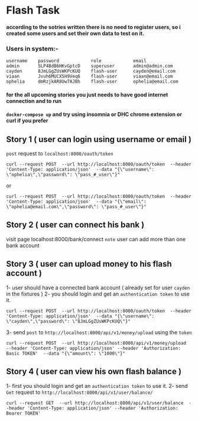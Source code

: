 # Flash Task

#### according to the sotries written there is no need to register users, so i created some users and set their own data to test on it.

### Users in system:-
```
username    password            role            email
admin       5LP4BdB6HKvGptcD    superuser       admin@admin.com
cayden      8JmLGgZUsWKPcKUQ    flash-user      cayden@email.com
viaan       Jvuh6MUCX5H9Veq6    flash-user      viaan@email.com
ophelia     dmRzjkAR8Uw7AJBh    flash-user      ophelia@email.com
```

#### for the all upcoming stories you just needs to have good internet connection and to run
#### `docker-compose up` and try using insomnia or DHC chrome extension or curl if you prefer

## Story 1 ( user can login using username or email )

`post` request to `localhost:8000/oauth/token`
```
curl --request POST  --url http://localhost:8000/oauth/token  --header 'Content-Type: application/json'  --data "{\"username\": \"ophelia\",\"password\": \"pass_#_user\"}"
```
or
```
curl --request POST  --url http://localhost:8000/oauth/token  --header 'Content-Type: application/json'  --data "{\"email\": \"ophelia@email.com\",\"password\": \"pass_#_user\"}"
```

## Story 2 ( user can connect his bank )

visit page localhost:8000/bank/connect
`note` user can add more than one bank account

## Story 3 ( user can upload money to his flash account )
1- user should have a connected bank account ( already set for user `cayden` in the fixtures )
2- you should login and get an `authentication token` to use it.
```
curl --request POST  --url http://localhost:8000/oauth/token  --header 'Content-Type: application/json'  --data "{\"username\": \"cayden\",\"password\": \"8JmLGgZUsWKPcKUQ\"}"
```
3- send `post` to `http://localhost:8000/api/v1/money/upload` using the `token`
``` 
curl --request POST  --url http://localhost:8000/api/v1/money/upload  --header 'Content-Type: application/json' --header 'Authorization: Basic TOKEN'  --data "{\"amount\": \"1000\"}" 
```

## Story 4 ( user can view his own flash balance )
1- first you should login and get an `authentication token` to use it.
2- send `Get` request to `http://localhost:8000/api/v1/user/balance/`
```
curl --request GET  --url http://localhost:8000/api/v1/user/balance  --header 'Content-Type: application/json' --header 'Authorization: Bearer TOKEN'
```

